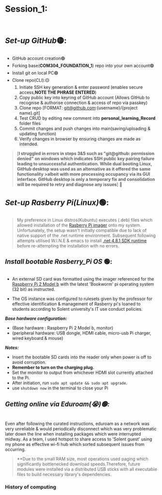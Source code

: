 Session_1:
======

<br>

**<h3><em>Set-up GitHub</em>🟡:</h3>**
------

- GitHub account creation🟢
- Forking base(**COM304_FOUNDATION_1**) repo into your own account🟢
- Install git on local PC🟢
- Clone repo(CLI):🟡
  1. Initiate SSH key generation & enter password (enables secure access,**NOTE THE PHRASE ENTERED**)
  2. Copy public key into keyring of GitHub account (Allows GitHub to recognise & authorise connection & access of repo via passkey)
  3. Clone repo [FORMAT: git@github.com:{username}/{project name}.git]
  4. Test CRUD by editing new comment into **personal_learning_Record** folder files
  5. Commit changes and push changes into main(saving/uploading & updating function)
  6. Verify changes in browser by ensuring changes are made as intended.

>[**I struggled in errors in steps 3&5 such as "git@github: permission denied" on windows which indicates SSH public key pairing failure leading to unsuccessful authentication. While dual booting Linux, GitHub desktop was used as an alternative as it offered the same functionality >albeit with more processing occupancy via its GUI interface. GitHub desktop is only a temporary fix and consolidation will be required to retry and diagnose any issues**] 🔴<br>

**<h3><em>Set-up Rasberry Pi(Linux)</em>🟢:</h3>**
------


>My preference in Linux distros(Kubuntu) executes (.deb) files which allowed installation of the [Rasberry Pi imager](https://www.raspberrypi.com/software) onto my system. 
Unfortunately, the setup wasn't initially compatible due to lack of native support of the .net runtime environment. Subsequent following attempts utilised W.I.N.E & emacs to install [.net 4.8.1 SDK runtime](https://dotnet.microsoft.com/en-us/download/dotnet-framework/net481) before re-attempting the installation with no errors. <br>

**<h4><em>Install bootable Rasberry_Pi OS </em>🟢:</h4>**
------


- An external SD card was formatted using the imager referenced for the [Raspberry Pi 2 Model b](https://www.raspberrypi.com/products/raspberry-pi-2-model-b) with the latest 'Bookworm' pi operating system (32 bit) as instructed.

- The OS instance was configured to rulesets given by the professor for effective identification & management of Rasberry pi's loaned to students according to Solent university's IT use conduct policies. <br>


***Base hardware configuration:***
- (Base hardware : Raspberry Pi 2 Model b, monitor) 
- (peripheral hardware: USB dongle, HDMI cable, micro-usb Pi charger, wired keyboard & mouse)
  
***Notes:***
  - Insert the bootable SD cards into the reader only when power is off to avoid corruption.
  - **Remember to turn on the charging plug.**
  - Set the monitor to output from whichever HDMI slot currently attached to the Pi.
  - After initiation, run `sudo apt update && sudo apt upgrade`.
  - use `shutdown now` in the terminal to close your Pi

**<h5><em>Getting online via Eduroam(😭)</em>🟢:</h5>**
------
Even after following the curated instructions, eduroam as a network was very unreliable & would periodically disconnect which was very problematic later down the line when installing packages which were interrupted midway. As a team, I used hotspot to share access to 'Solent guest' using my phone as effective wi-fi hub which sorted subsequent issues from occurring.<br>

>**Due to the small RAM size, most operations used paging which significantly bottlenecked download speeds.Therefore, future modules were installed via a distributed USB sticks with all executable files to build necessary library's dependencies.<br>


**<h3>History of computing</h3>**


